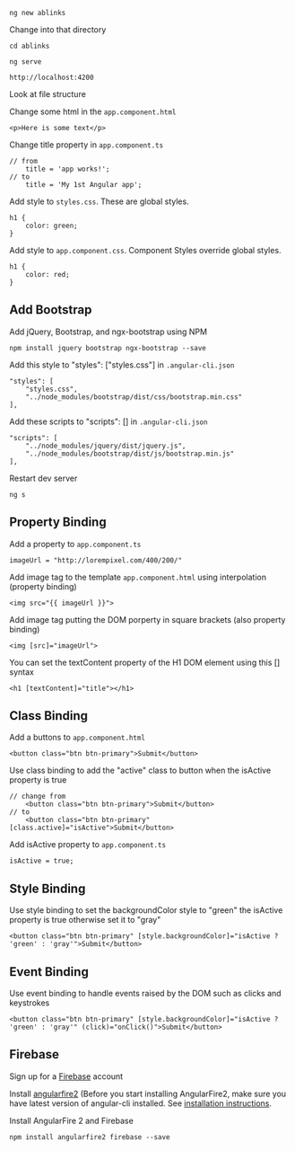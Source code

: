 ```
ng new ablinks
```

Change into that directory

```
cd ablinks
```

```
ng serve
```

```
http://localhost:4200
```

Look at file structure

Change some html in the `app.component.html`

```
<p>Here is some text</p>
```

Change title property in `app.component.ts`
```
// from
    title = 'app works!';
// to
    title = 'My 1st Angular app';
```

Add style to `styles.css`. These are global styles.

```
h1 {
    color: green;
}
```

Add style to `app.component.css`. Component Styles override global styles.

```
h1 {
    color: red;
}
```

## Add Bootstrap

Add jQuery, Bootstrap, and ngx-bootstrap using NPM

```
npm install jquery bootstrap ngx-bootstrap --save
```

Add this style to "styles": ["styles.css"] in `.angular-cli.json`


```
"styles": [
    "styles.css",
    "../node_modules/bootstrap/dist/css/bootstrap.min.css"
],
```

Add these scripts to "scripts": [] in `.angular-cli.json`

```
"scripts": [
    "../node_modules/jquery/dist/jquery.js",
    "../node_modules/bootstrap/dist/js/bootstrap.min.js"
],
```

Restart dev server

```
ng s
```

    
## Property Binding
Add a property to `app.component.ts`

```
imageUrl = "http://lorempixel.com/400/200/"
```

Add image tag to the template `app.component.html` using interpolation (property binding)
```
<img src="{{ imageUrl }}">
```

Add image tag putting the DOM porperty in square brackets (also property binding)

```
<img [src]="imageUrl">
```

You can set the textContent property of the H1 DOM element using this [] syntax

```
<h1 [textContent]="title"></h1>
```

## Class Binding

Add a buttons to `app.component.html`

```
<button class="btn btn-primary">Submit</button>
```

Use class binding to add the "active" class to button when the isActive property is true

```
// change from 
    <button class="btn btn-primary">Submit</button>
// to
    <button class="btn btn-primary" [class.active]="isActive">Submit</button>
```

Add isActive property to `app.component.ts`

```
isActive = true;
```

## Style Binding

Use style binding to set the backgroundColor style to "green" the isActive property is true otherwise set it to "gray"

```
<button class="btn btn-primary" [style.backgroundColor]="isActive ? 'green' : 'gray'">Submit</button>
```

## Event Binding

Use event binding to handle events raised by the DOM such as clicks and keystrokes

```
<button class="btn btn-primary" [style.backgroundColor]="isActive ? 'green' : 'gray'" (click)="onClick()">Submit</button>
```

## Firebase

Sign up for a [Firebase](https://firebase.google.com/) account

Install [angularfire2](https://github.com/angular/angularfire2) (Before you start installing AngularFire2, make sure you have latest version of angular-cli installed. See [installation instructions](https://github.com/angular/angularfire2/blob/master/docs/1-install-and-setup.md).

Install AngularFire 2 and Firebase

```
npm install angularfire2 firebase --save
```